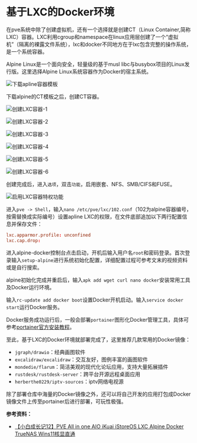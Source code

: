 # 基于LXC的Docker环境

在pve系统中除了创建虚拟机，还有一个选择就是创建CT（Linux Container,简称LXC）容器。LXC利用cgroup和namespace在linux应用层创建了一个“虚拟机”（隔离的裸露文件系统），lxc和docker不同地方在于lxc包含完整的操作系统，是一个系统容器。

Alpine Linux是一个面向安全，轻量级的基于musl libc与busybox项目的Linux发行版。这里选择Alpine Linux系统容器作为Docker的宿主系统。

![下载apline容器模板](./基于LXC的Docker环境/下载apline容器模板.png)

下载alpine的CT模板之后，创建CT容器。

![创建LXC容器-1](./基于LXC的Docker环境/创建LXC容器-1.png)

![创建LXC容器-2](./基于LXC的Docker环境/创建LXC容器-2.png)

![创建LXC容器-3](./基于LXC的Docker环境/创建LXC容器-3.png)

![创建LXC容器-4](./基于LXC的Docker环境/创建LXC容器-4.png)

![创建LXC容器-5](./基于LXC的Docker环境/创建LXC容器-5.png)

![创建LXC容器-6](./基于LXC的Docker环境/创建LXC容器-6.png)

创建完成后，进入`选项`，双击`功能`，启用嵌套、NFS、SMB/CIFS和FUSE。

![启用LXC容器特权功能](./基于LXC的Docker环境/启用LXC容器特权功能.png)

进入`pve -> Shell`，输入`nano /etc/pve/lxc/102.conf`（102为alpine容器编号，按需替换成实际编号）设置apline LXC的权限，在文件底部追加以下两行配置信息并保存文件：

```conf
lxc.apparmor.profile: unconfined
lxc.cap.drop:
```

进入alpine-docker控制台点击启动，开机后输入用户名`root`和密码登录。首次登录输入`setup-alpine`进行系统初始化配置，详细配置过程可参考文末的视频资料或是自行搜索。

alpine初始化完成并重启后，输入`apk add wget curl nano docker`安装常用工具及Docker运行环境。

输入`rc-update add docker boot`设置Docker开机启动。输入`service docker start`运行Docker服务。

Docker服务成功运行后，一般会部署`portainer`图形化Docker管理工具，具体可参考[portainer官方安装教程](https://docs.portainer.io/start/install-ce/server/docker/linux)。

至此，基于LXC的Docker环境就部署完成了，这里推荐几款常用的Docker镜像：
- `jgraph/drawio`：经典画图软件
- `excalidraw/excalidraw`：交互友好，图例丰富的画图软件
- `mondedie/flarum`：简洁美观的现代化论坛应用，支持大量拓展插件
- `rustdesk/rustdesk-server`：跨平台开源远程桌面应用
- `herberthe0229/iptv-sources`：iptv网络电视源

除了部署仓库中海量的Docker镜像之外，还可以将自己开发的应用打包成Docker镜像文件上传至portainer后进行部署，可玩性极强。

**参考资料：**
- [【小白成长记12】PVE All in one AIO iKuai iStoreOS LXC Alpine Docker TrueNAS Wins11核显直通](https://www.bilibili.com/video/BV1UQ4y1b7Nz/?vd_source=397ff4ce16ca423e318cacc40c3f4acb)